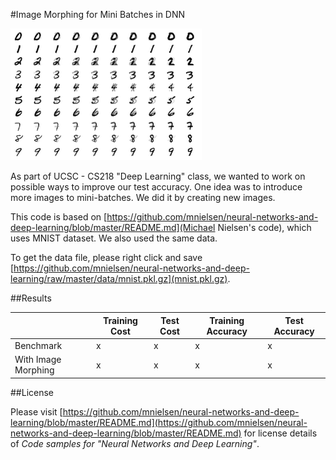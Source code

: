 #Image Morphing for Mini Batches in DNN

![An example for morphing: each row is a different digit.](https://github.com/kyzn/MiniBatchImageMorphing/raw/master/Example.png)

As part of UCSC - CS218 "Deep Learning" class, we wanted to work on possible ways to improve our test accuracy. One idea was to introduce more images to mini-batches. We did it by creating new images. 

This code is based on [https://github.com/mnielsen/neural-networks-and-deep-learning/blob/master/README.md](Michael Nielsen's code), which uses MNIST dataset. We also used the same data.

To get the data file, please right click and save [https://github.com/mnielsen/neural-networks-and-deep-learning/raw/master/data/mnist.pkl.gz](mnist.pkl.gz).


##Results

|                     | Training Cost | Test Cost | Training Accuracy | Test Accuracy |
| ------------------- | ------------- | --------- | ----------------- | ------------- |
| Benchmark           | x | x | x | x |
| With Image Morphing | x | x | x | x |


##License

Please visit [https://github.com/mnielsen/neural-networks-and-deep-learning/blob/master/README.md](https://github.com/mnielsen/neural-networks-and-deep-learning/blob/master/README.md) for license details of *Code samples for "Neural Networks and Deep Learning"*.

